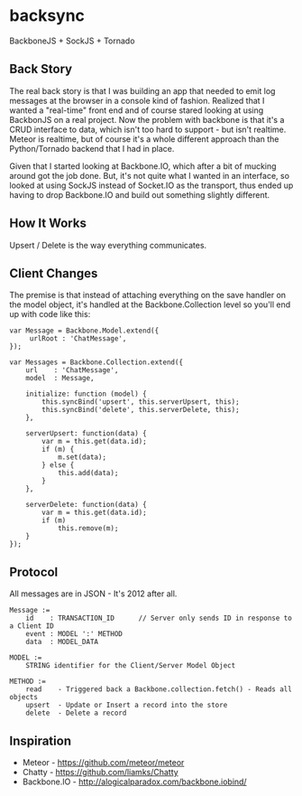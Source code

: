 backsync
========

BackboneJS + SockJS + Tornado

Back Story
----------

The real back story is that I was building an app that needed to emit log messages at the browser in a
console kind of fashion.  Realized that I wanted a "real-time" front end and of course stared looking
at using BackbonJS on a real project.  Now the problem with backbone is that it's a CRUD interface to
data, which isn't too hard to support - but isn't realtime.  Meteor is realtime, but of course it's a
whole different approach than the Python/Tornado backend that I had in place.

Given that I started looking at Backbone.IO, which after a bit of mucking around got the job done.  But,
it's not quite what I wanted in an interface, so looked at using SockJS instead of Socket.IO as the
transport, thus ended up having to drop Backbone.IO and build out something slightly different.

How It Works
------------

Upsert / Delete is the way everything communicates.

Client Changes
--------------

The premise is that instead of attaching everything on the save handler on the model object, it's handled 
at the Backbone.Collection level so you'll end up with code like this:

    var Message = Backbone.Model.extend({
         urlRoot : 'ChatMessage',
    });

    var Messages = Backbone.Collection.extend({
        url    : 'ChatMessage',
        model  : Message,

        initialize: function (model) {
            this.syncBind('upsert', this.serverUpsert, this);
            this.syncBind('delete', this.serverDelete, this);
        },

        serverUpsert: function(data) {
            var m = this.get(data.id);
            if (m) {
                m.set(data);
            } else {
                this.add(data);
            }
        },

        serverDelete: function(data) {
            var m = this.get(data.id);
            if (m)
                this.remove(m);
        }
    });


Protocol
--------

All messages are in JSON - It's 2012 after all.

    Message :=
        id    : TRANSACTION_ID      // Server only sends ID in response to a Client ID
        event : MODEL ':' METHOD
        data  : MODEL_DATA

    MODEL := 
        STRING identifier for the Client/Server Model Object
    
    METHOD :=
        read    - Triggered back a Backbone.collection.fetch() - Reads all objects
        upsert  - Update or Insert a record into the store
        delete  - Delete a record

Inspiration
-----------

* Meteor - https://github.com/meteor/meteor
* Chatty - https://github.com/liamks/Chatty
* Backbone.IO - http://alogicalparadox.com/backbone.iobind/
